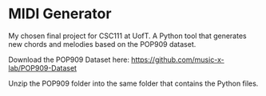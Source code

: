 # MIDI Generator
My chosen final project for CSC111 at UofT. A Python tool that generates new chords and melodies based on the POP909 dataset.

Download the POP909 Dataset here: https://github.com/music-x-lab/POP909-Dataset

Unzip the POP909 folder into the same folder that contains the Python files.
